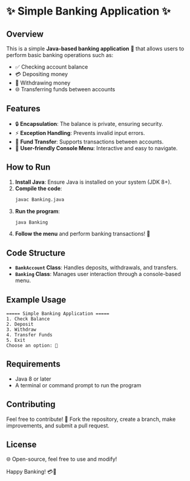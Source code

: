 # ✨ Simple Banking Application ✨

## Overview 
This is a simple **Java-based banking application** 🌟 that allows users to perform basic banking operations such as:
- ✅ Checking account balance
- 💳 Depositing money
- 💸 Withdrawing money
- 🌐 Transferring funds between accounts

## Features 
- 🔒 **Encapsulation**: The balance is private, ensuring security.
- ⚡ **Exception Handling**: Prevents invalid input errors.
- 🔄 **Fund Transfer**: Supports transactions between accounts.
- 🌟 **User-friendly Console Menu**: Interactive and easy to navigate.

## How to Run 
1. **Install Java**: Ensure Java is installed on your system (JDK 8+).
2. **Compile the code**: 
   ```bash
   javac Banking.java
   ```
3. **Run the program**: 
   ```bash
   java Banking
   ```
4. **Follow the menu** and perform banking transactions! 🚀

## Code Structure 
- **`BankAccount` Class**: Handles deposits, withdrawals, and transfers.
- **`Banking` Class**: Manages user interaction through a console-based menu.

## Example Usage 
```
===== Simple Banking Application =====
1. Check Balance
2. Deposit
3. Withdraw
4. Transfer Funds
5. Exit
Choose an option: 🔹
```

## Requirements 
- Java 8 or later
- A terminal or command prompt to run the program

## Contributing 
Feel free to contribute! 🚀 Fork the repository, create a branch, make improvements, and submit a pull request.

## License 
🌐 Open-source, feel free to use and modify!

Happy Banking! 💳💙
